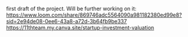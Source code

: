 first draft of the project. Will be further working on it: https://www.loom.com/share/869746adc5564090a981182380ed99e8?sid=2e94de08-0ee6-43a8-a72d-3b64fb9be337 
https://11thteam.my.canva.site/startup-investment-valuation
